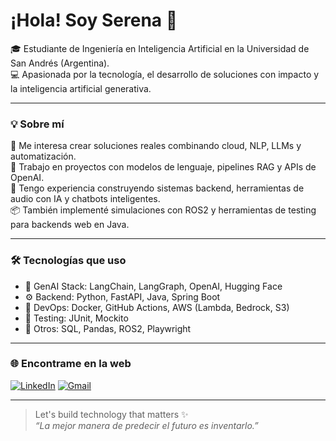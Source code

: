 # ¡Hola! Soy Serena 👋

🎓 Estudiante de Ingeniería en Inteligencia Artificial en la Universidad de San Andrés (Argentina).  
💻 Apasionada por la tecnología, el desarrollo de soluciones con impacto y la inteligencia artificial generativa.

---

### 💡 Sobre mí

🌱 Me interesa crear soluciones reales combinando cloud, NLP, LLMs y automatización.  
🧠 Trabajo en proyectos con modelos de lenguaje, pipelines RAG y APIs de OpenAI.  
🚀 Tengo experiencia construyendo sistemas backend, herramientas de audio con IA y chatbots inteligentes.  
📦 También implementé simulaciones con ROS2 y herramientas de testing para backends web en Java.

---

### 🛠️ Tecnologías que uso

- 🧠 GenAI Stack: LangChain, LangGraph, OpenAI, Hugging Face
- ⚙️ Backend: Python, FastAPI, Java, Spring Boot
- 🐳 DevOps: Docker, GitHub Actions, AWS (Lambda, Bedrock, S3)
- 🧪 Testing: JUnit, Mockito
- 🧩 Otros: SQL, Pandas, ROS2, Playwright

---

### 🌐 Encontrame en la web

[![LinkedIn](https://img.shields.io/badge/-LinkedIn-blue?style=flat&logo=linkedin)](https://www.linkedin.com/in/serena-feldberg-8901201b6/)
[![Gmail](https://img.shields.io/badge/-Gmail-D14836?style=flat&logo=gmail&logoColor=white)](mailto:serenafeldberg@gmail.com)


---

> Let's build technology that matters ✨  
> _“La mejor manera de predecir el futuro es inventarlo.”_

